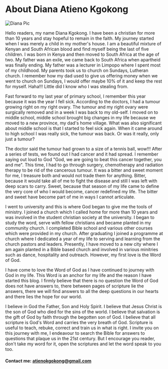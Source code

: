 # About Diana Atieno Kgokong
![Diana Pic](/Picone.jpg)

Hello readers, my name Diana Kgokong. I have been a christian for more than 10 years and stay hopeful to remain in the faith. My journey started when I was merely a child in my mother's house. I am a beautiful mixture of Kenyan and South African blood and find myself being the last of five children. I was born in Kenya and then moved to South Africa at the age of two. My father was an exile, we came back to South Africa when apartheid was finally ending. My father was a lecturer in Limpopo where I spent most of my childhood. My parents took us to church on Sundays, Lutheran church. I remember how my dad used to give us offering money when we went to church on Sundays, I would offer maybe 10% of it and keep the rest for myself. Haha!!! Little did I know who I was stealing from.

Fast forward to my last year of primary school, I remember this year because it was the year I fell sick. According to the doctors, I had a tumour growing right on my right ovary. The tumour and my right ovary were surgically removed and in a week I was back to my old-self. I moved on to middle school, middle school brought big changes in my life because we moved to a new province, my dad's home village. What was also significant about middle school is that I started to feel sick again. When it came around to high school I was really sick, the tumour was back. Or was it really, only just a tumour?

The doctor said the tumour had grown to a size of a tennis ball, wow!!! After a series of tests, we found out I had cancer and it had spread. I remember saying out loud to God "God, we are going to beat this cancer together, you and me". This time, I had to go through surgery, chemotherapy and radiation therapy to be rid of the cancerous tumour. It was a bitter and sweet moment for me, I treasure both and would not trade them for anything. Bitter, because it would take all of me to fight the disease and still I was left with deep scars to carry. Sweet, because that season of my life came to define the very core of who I would become, cancer redefined my life. The bitter and sweet have become part of me in ways I cannot articulate.

I went to university and this is where God began to give me the tools of ministry. I joined a church which I called home for more than 10 years and was involved in the student christian society at the university. I began to study the word, serve with fellow christians and became planted in my community church. I completed Bible school and various other courses which were provided in my church. After graduating I joined a programme at church where I dedicated a year of my life to serving and learning from the church pastors and leaders. Presently, I have moved to a new city where I am again planted in a Bible based church and involved in various minitries such as dance, hospitality and outreach. However, my first love is the Word of God.

I have come to love the Word of God as I have continued to journey with God in my life. This Word is an anchor for my life and the reason I have started this blog. I firmly believe that there is no question the Word of God does not have answers to, there between pages of scripture lie the answers, there we will find answers to all the deep questions in our hearts and there lies the hope for our world.

I believe in God the Father, Son and Holy Spirit. I believe that Jesus Christ is the son of God who died for the sins of the world. I believe that salvation is the gift of God by faith through the begotten son of God. I believe that all scripture is God's Word and carries the very breath of God. Scripture is useful to teach, rebuke, correct and train us in what is right. I invite you on this journey with me, I endeavour to search the Bible for answers to questions that plaque us in the 21st century. But I encourage you reader, don't take my word for it, open the scriptures and let the word speak to you too.

#### Contact me: atienokgokong@gmail.com
